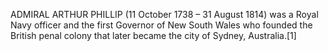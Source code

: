 ADMIRAL ARTHUR PHILLIP (11 October 1738 – 31 August 1814) was a Royal Navy officer and the first Governor of New South Wales who founded the British penal colony that later became the city of Sydney, Australia.[1]
